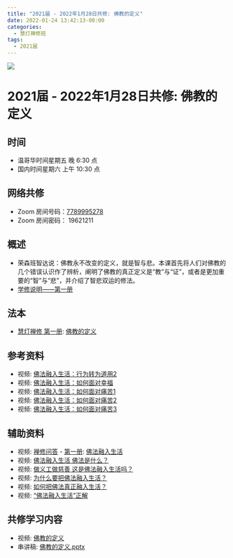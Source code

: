 ```yaml
---
title: "2021届 - 2022年1月28日共修: 佛教的定义"
date: 2022-01-24 13:42:13-08:00
categories:
  - 慧灯禅修班
tags:
  - 2021届
---
```

![](/f/up/maxresdefault.jpg)

# 2021届 - 2022年1月28日共修: 佛教的定义



## 时间

* 温哥华时间星期五 晚 6:30 点
* 国内时间星期六 上午 10:30 点

## 网络共修

* Zoom 房间号码：[7789995278](https://us02web.zoom.us/j/7789995278?pwd=VjZmbWJFY2k2K0E5RVB2cTNIQmhqUT09) 
* Zoom 房间密码： 19621211



## 概述

* 荣森班智达说：佛教永不改变的定义，就是智与悲。本课首先将人们对佛教的几个错误认识作了辨析，阐明了佛教的真正定义是“教”与“证”，或者是更加重要的“智”与“悲”，并介绍了智悲双运的修法。
* [学修说明——第一册](https://fohuifayu.com/index.php/huideng-jiangtang/chanxiuke/zen-01/8649-zen01-instruction?title=%E4%BD%9B%E6%B3%95%E8%9E%8D%E5%85%A5%E7%94%9F%E6%B4%BB)



## 法本

* [慧灯禅修 第一册](<>): [](https://fohuifayu.com/index.php/huideng-zhiguang/huideng-chanxiu/9162-a00055?title=)[佛教的定义](https://fohuifayu.com/index.php/huideng-zhiguang/huideng-chanxiu/9162-a00055?title=)

   

## 参考资料

* 视频: [佛法融入生活：行为转为道用2](<>)
* 视频: [佛法融入生活：如何面对幸福](<>)
* 视频: [佛法融入生活：如何面对痛苦1](<>)
* 视频: [佛法融入生活：如何面对痛苦2](<>)
* 视频: [佛法融入生活：如何面对痛苦3](<>)



## 辅助资料

* 视频: [禅修问答](<>) - [第一册](<>): [佛法融入生活](<>)
* 视频: [佛法融入生活 佛法是什么？](<>)
* 视频: [做义工做慈善 这是佛法融入生活吗？](<>)
* 视频: [为什么要把佛法融入生活？](<>)
* 视频: [如何把佛法真正融入生活？](<>)
* 视频: [“佛法融入生活”正解](<>)



## 共修学习内容

* 视频: [佛教的定义](https://fohuifayu.com/index.php/huideng-jiangtang/chanxiuke/zen-01/8251-l09048?title=) 
* 串讲稿: [佛教的定义.pptx](https://s3.ap-northeast-1.wasabisys.com/hdcx/hdv/f/up/2020慧灯禅修班第十六堂课-佛教的定义.pptx)
